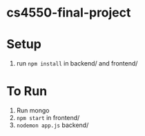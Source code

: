 # cs4550-final-project

# Setup
1. run `npm install` in backend/ and frontend/

# To Run
1. Run mongo
2. `npm start` in frontend/
3. `nodemon app.js` backend/
 
